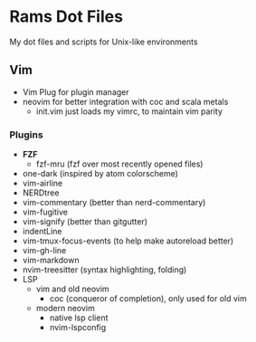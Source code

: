 # Rams Dot Files

My dot files and scripts for Unix-like environments

## Vim
- Vim Plug for plugin manager
- neovim for better integration with coc and scala metals
    - init.vim just loads my vimrc, to maintain vim parity

### Plugins
- **FZF**
    - fzf-mru (fzf over most recently opened files)
- one-dark (inspired by atom colorscheme)
- vim-airline
- NERDtree
- vim-commentary (better than nerd-commentary)
- vim-fugitive
- vim-signify (better than gitgutter)
- indentLine
- vim-tmux-focus-events (to help make autoreload better)
- vim-gh-line
- vim-markdown
- nvim-treesitter (syntax highlighting, folding)
- LSP
    - vim and old neovim
        - coc (conqueror of completion), only used for old vim
    - modern neovim
        - native lsp client
        - nvim-lspconfig
